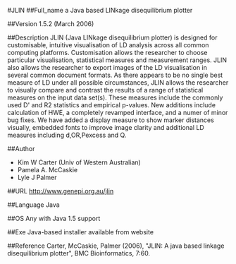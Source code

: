 #JLIN
##Full_name
a Java based LINkage disequilibrium plotter

##Version
1.5.2 (March 2006)

##Description
JLIN (Java LINkage disequilibrium plotter) is designed for customisable, intuitive visualisation of LD analysis across all common computing platforms. Customisation allows the researcher to choose particular visualisation, statistical measures and measurement ranges. JLIN also allows the researcher to export images of the LD visualisation in several common document formats. As there appears to be no single best measure of LD under all possible circumstances, JLIN allows the researcher to visually compare and contrast the results of a range of statistical measures on the input data set(s). These measures include the commonly used D' and R2 statistics and empirical p-values. New additions include calculation of HWE, a completely revamped interface, and a numer of minor bug fixes. We have added a display measure to show marker distances visually, embedded fonts to improve image clarity and additional LD measures including d,OR,Pexcess and Q.

##Author
* Kim W Carter (Univ of Western Australian)
* Pamela A. McCaskie
* Lyle J Palmer

##URL
http://www.genepi.org.au/jlin

##Language
Java

##OS
Any with Java 1.5 support

##Exe
Java-based installer available from website

##Reference
Carter, McCaskie, Palmer (2006), "JLIN: A java based linkage disequilibrium plotter", BMC Bioinformatics, 7:60.

